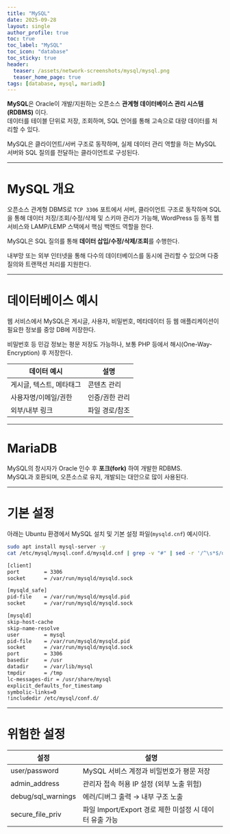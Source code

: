 ```yaml
---
title: "MySQL"
date: 2025-09-28
layout: single
author_profile: true
toc: true
toc_label: "MySQL"
toc_icon: "database"
toc_sticky: true
header:
  teaser: /assets/network-screenshots/mysql/mysql.png
  teaser_home_page: true
tags: [database, mysql, mariadb]
---
```


**MySQL**은 Oracle이 개발/지원하는 오픈소스 **관계형 데이터베이스 관리 시스템(RDBMS)** 이다.  
데이터를 테이블 단위로 저장, 조회하며, SQL 언어를 통해 고속으로 대량 데이터를 처리할 수 있다.  

MySQL은 클라이언트/서버 구조로 동작하며, 실제 데이터 관리 역할을 하는 MySQL 서버와 SQL 질의를 전달하는 클라이언트로 구성된다.

---

# MySQL 개요

오픈소스 관계형 DBMS로 `TCP 3306` 포트에서 서버, 클라이언트 구조로 동작하며 SQL을 통해 데이터 저장/조회/수정/삭제 및 스키마 관리가 가능해, WordPress 등 동적 웹서비스와 LAMP/LEMP 스택에서 핵심 백엔드 역할을 한다.

MySQL은 SQL 질의를 통해 **데이터 삽입/수정/삭제/조회**를 수행한다.  

내부망 또는 외부 인터넷을 통해 다수의 데이터베이스를 동시에 관리할 수 있으며 다중 질의와 트랜잭션 처리를 지원한다.

---

# 데이터베이스 예시

웹 서비스에서 MySQL은 게시글, 사용자, 비밀번호, 메타데이터 등 웹 애플리케이션이 필요한 정보를 중앙 DB에 저장한다.  

비밀번호 등 민감 정보는 평문 저장도 가능하나, 보통 PHP 등에서 해시(One-Way-Encryption) 후 저장한다.

| 데이터 예시 | 설명 |
|-------------|------|
| 게시글, 텍스트, 메타태그 | 콘텐츠 관리 |
| 사용자명/이메일/권한 | 인증/권한 관리 |
| 외부/내부 링크 | 파일 경로/참조 |

---

# MariaDB
MySQL의 창시자가 Oracle 인수 후 **포크(fork)** 하여 개발한 RDBMS.  
MySQL과 호환되며, 오픈소스로 유지, 개발되는 대안으로 많이 사용된다.

---

# 기본 설정
아래는 Ubuntu 환경에서 MySQL 설치 및 기본 설정 파일(`mysqld.cnf`) 예시이다.

```bash
sudo apt install mysql-server -y
cat /etc/mysql/mysql.conf.d/mysqld.cnf | grep -v "#" | sed -r '/^\s*$/d'

[client]
port        = 3306
socket      = /var/run/mysqld/mysqld.sock

[mysqld_safe]
pid-file    = /var/run/mysqld/mysqld.pid
socket      = /var/run/mysqld/mysqld.sock

[mysqld]
skip-host-cache
skip-name-resolve
user        = mysql
pid-file    = /var/run/mysqld/mysqld.pid
socket      = /var/run/mysqld/mysqld.sock
port        = 3306
basedir     = /usr
datadir     = /var/lib/mysql
tmpdir      = /tmp
lc-messages-dir = /usr/share/mysql
explicit_defaults_for_timestamp
symbolic-links=0
!includedir /etc/mysql/conf.d/
```

---

# 위험한 설정

| 설정                       | 설명                                     |
| ------------------------ | -------------------------------------- |
| user/password     | MySQL 서비스 계정과 비밀번호가 평문 저장              |
| admin_address   | 관리자 접속 허용 IP 설정 (외부 노출 위험)             |
| debug/sql_warnings | 에러/디버그 출력 → 내부 구조 노출                   |
| secure_file_priv    | 파일 Import/Export 경로 제한 미설정 시 데이터 유출 가능 |
